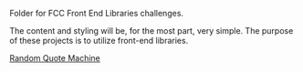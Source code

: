 Folder for FCC Front End Libraries challenges.

The content and styling will be, for the most part, very simple. The purpose of these projects is to utilize front-end libraries.

<a href="https://saltyhobo.github.io/freecodecamp/front-end-lib/random-quote-machine.html">Random Quote Machine</a>
